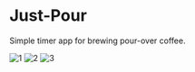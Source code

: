 # Just-Pour
Simple timer app for brewing pour-over coffee. 

![1](https://i.imgur.com/MpjIYJC.png)
![2](https://i.imgur.com/r3YQ2Bn.png)
![3](https://i.imgur.com/tbvTKiT.png)
